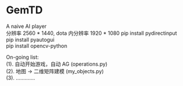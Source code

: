 # GemTD
 A naive AI player  
 分辨率 2560 * 1440, dota 内分辨率 1920 * 1080 
 pip install pydirectinput  
 pip install pyautogui  
 pip install opencv-python  

On-going list:  
 (1). 自动开始游戏，自动 AG (operations.py)    
 (2). 地图 -> 二维矩阵建模 (my_objects.py)   
 (3). .............
